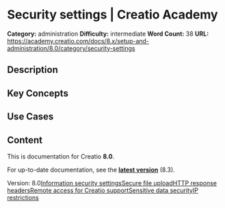 # Security settings | Creatio Academy

**Category:** administration **Difficulty:** intermediate **Word Count:** 38
**URL:**
https://academy.creatio.com/docs/8.x/setup-and-administration/8.0/category/security-settings

## Description

## Key Concepts

## Use Cases

## Content

This is documentation for Creatio **8.0**.

For up-to-date documentation, see the
**[latest version](/docs/8.x/setup-and-administration/category/security-settings)**
(8.3).

Version:
8.0[Information security settings](/docs/8.x/setup-and-administration/8.0/administration/security-settings/recommended-information-security-settings)[Secure file upload](/docs/8.x/setup-and-administration/8.0/administration/security-settings/secure-file-upload)[HTTP response headers](/docs/8.x/setup-and-administration/8.0/administration/security-settings/manage-http-headers)[Remote access for Creatio support](/docs/8.x/setup-and-administration/8.0/administration/security-settings/remote-access-for-creatio-support)[Sensitive data security](/docs/8.x/setup-and-administration/8.0/administration/security-settings/store-secrets-in-vault)[IP restrictions](/docs/8.x/setup-and-administration/8.0/administration/security-settings/limit-ip-for-login)
